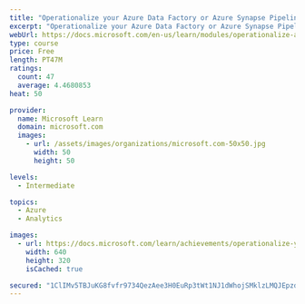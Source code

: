 ```yaml
---
title: "Operationalize your Azure Data Factory or Azure Synapse Pipeline"
excerpt: "Operationalize your Azure Data Factory or Azure Synapse Pipeline"
webUrl: https://docs.microsoft.com/en-us/learn/modules/operationalize-azure-data-factory-pipelines/
type: course
price: Free
length: PT47M
ratings:
  count: 47
  average: 4.4680853
heat: 50

provider:
  name: Microsoft Learn
  domain: microsoft.com
  images:
    - url: /assets/images/organizations/microsoft.com-50x50.jpg
      width: 50
      height: 50

levels:
  - Intermediate

topics:
  - Azure
  - Analytics

images:
  - url: https://docs.microsoft.com/learn/achievements/operationalize-your-azure-data-factory-pipelines-social.png
    width: 640
    height: 320
    isCached: true

secured: "1ClIMv5TBJuKG8fvfr9734QezAee3H0EuRp3tWt1NJ1dWhojSMklzLMQJEpzd+mX+KWNyxaZ+/h0MNh1GqAKeJDR2iEGLob6GiVo9iqd5xMkCeBa59uyOx84bVRPtgTLmzHLx1x7SX/d8ztSryq8IkNWD47CDIyy/fsP1yHDHKuXSaJyjMD+mSlEH2Iz40se+Xrg6IgapNiPc+pAm93dUaGVLESaFnf5bnCtOcL0mUkggyp3olOnN0/qkkihy9RCFVtKTS/N+wvTLhwIfy/CbHsDrnbQUXXtmghf4jp3Uq5R3aLztELSy7odFLoIeAkm3sJtC59/HVvu3aC2fPa80gCbcgzTbjfdkIxQqYl+Jko0YWVejlTgZLug/MUgAEoucFFyacy7lNfpJKSRnxCWKzIm20oBegKDxIeH6NVvB5g=;3jVoxhptsFOQF3J4fXhFZA=="
---
```


